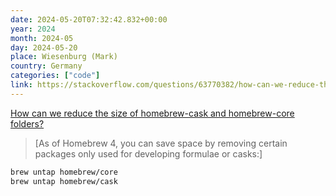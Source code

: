 ```yaml
---
date: 2024-05-20T07:32:42.832+00:00
year: 2024
month: 2024-05
day: 2024-05-20
place: Wiesenburg (Mark)
country: Germany
categories: ["code"]
link: https://stackoverflow.com/questions/63770382/how-can-we-reduce-the-size-of-homebrew-cask-and-homebrew-core-folders/75484337#75484337
---
```

[How can we reduce the size of homebrew-cask and homebrew-core folders?](https://stackoverflow.com/questions/63770382/how-can-we-reduce-the-size-of-homebrew-cask-and-homebrew-core-folders/75484337#75484337)

> [As of Homebrew 4, you can save space by removing certain packages only used for developing formulae or casks:]

```bash
brew untap homebrew/core
brew untap homebrew/cask
```
